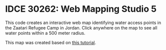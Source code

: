 # IDCE 30262: Web Mapping Studio 5
This code creates an interactive web map identifying water access points in the Zaatari Refugee Camp in Jordan. Click anywhere on the map to see all water points within a 500 meter radius.

This map  was created based on [this tutorial](https://github.com/IDCE-MSGIS/studio-week5). 
